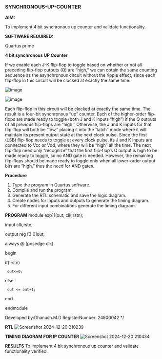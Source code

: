 ### SYNCHRONOUS-UP-COUNTER

**AIM:**

To implement 4 bit synchronous up counter and validate functionality.

**SOFTWARE REQUIRED:**

Quartus prime

**4 bit synchronous UP Counter**

If we enable each J-K flip-flop to toggle based on whether or not all preceding flip-flop outputs (Q) are “high,” we can obtain the same counting sequence as the asynchronous circuit without the ripple effect, since each flip-flop in this circuit will be clocked at exactly the same time:

![image](https://github.com/naavaneetha/SYNCHRONOUS-UP-COUNTER/assets/154305477/d5db3fa0-e413-404c-b80e-b2f39d82e7e8)


![image](https://github.com/naavaneetha/SYNCHRONOUS-UP-COUNTER/assets/154305477/52cb61eb-d04b-442d-810c-31185a68410b)

Each flip-flop in this circuit will be clocked at exactly the same time.
The result is a four-bit synchronous “up” counter. Each of the higher-order flip-flops are made ready to toggle (both J and K inputs “high”) if the Q outputs of all previous flip-flops are “high.”
Otherwise, the J and K inputs for that flip-flop will both be “low,” placing it into the “latch” mode where it will maintain its present output state at the next clock pulse.
Since the first (LSB) flip-flop needs to toggle at every clock pulse, its J and K inputs are connected to Vcc or Vdd, where they will be “high” all the time.
The next flip-flop need only “recognize” that the first flip-flop’s Q output is high to be made ready to toggle, so no AND gate is needed.
However, the remaining flip-flops should be made ready to toggle only when all lower-order output bits are “high,” thus the need for AND gates.

**Procedure**
1. Type the program in Quartus software.
 2. Compile and run the program.
 3. Generate the RTL schematic and save the logic diagram.
4. Create nodes for inputs and outputs to generate the timing diagram.
 5. For different input combinations generate the timing diagram.

**PROGRAM**
module exp11(out, clk,rstn);

input clk,rstn;

output reg [3:0]out;

always @ (posedge clk)

begin

   if(!rstn)

     out<=0;

   else

     out <= out+1;

end

endmodule 

Developed by:Dhanush.M.D RegisterNumber: 24900042
*/

**RTL**
![Screenshot 2024-12-20 210239](https://github.com/user-attachments/assets/9e14fbac-b3fe-4d95-b94b-9f09de78aa98)

**TIMING DIAGRAM FOR IP COUNTER**
![Screenshot 2024-12-20 210434](https://github.com/user-attachments/assets/2dbbc33a-bcaa-4838-8d4e-98a00c5ec225)

**RESULTS**
To implement 4 bit synchronous up counter and validate functionality verified.

